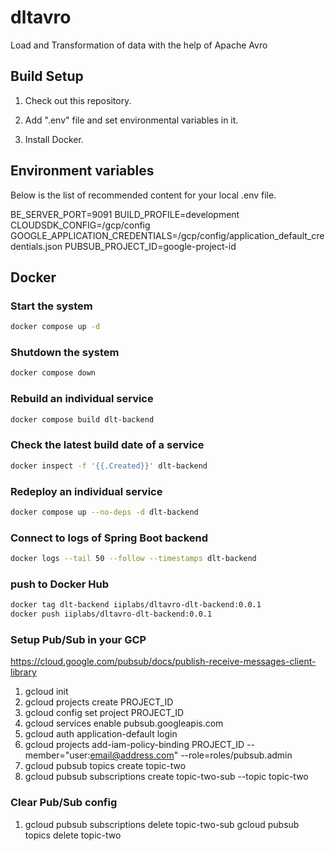# dltavro

Load and Transformation of data with the help of Apache Avro

## Build Setup

1. Check out this repository.

2. Add ".env" file and set environmental variables in it.

3. Install Docker.

## Environment variables

Below is the list of recommended content for your local .env file.

BE_SERVER_PORT=9091
BUILD_PROFILE=development
CLOUDSDK_CONFIG=/gcp/config
GOOGLE_APPLICATION_CREDENTIALS=/gcp/config/application_default_credentials.json
PUBSUB_PROJECT_ID=google-project-id

## Docker

### Start the system

```bash
docker compose up -d
```

### Shutdown the system

```bash
docker compose down
```

### Rebuild an individual service

```bash
docker compose build dlt-backend
```

### Check the latest build date of a service

```bash
docker inspect -f '{{.Created}}' dlt-backend
```

### Redeploy an individual service

```bash
docker compose up --no-deps -d dlt-backend
```

### Connect to logs of Spring Boot backend

```bash
docker logs --tail 50 --follow --timestamps dlt-backend
```

### push to Docker Hub

```bash
docker tag dlt-backend iiplabs/dltavro-dlt-backend:0.0.1
docker push iiplabs/dltavro-dlt-backend:0.0.1
```

### Setup Pub/Sub in your GCP

https://cloud.google.com/pubsub/docs/publish-receive-messages-client-library

1. gcloud init
2. gcloud projects create PROJECT_ID
3. gcloud config set project PROJECT_ID
4. gcloud services enable pubsub.googleapis.com
5. gcloud auth application-default login
6. gcloud projects add-iam-policy-binding PROJECT_ID --member="user:email@address.com" --role=roles/pubsub.admin
7. gcloud pubsub topics create topic-two
8. gcloud pubsub subscriptions create topic-two-sub --topic topic-two

### Clear Pub/Sub config

1.   gcloud pubsub subscriptions delete topic-two-sub
     gcloud pubsub topics delete topic-two
